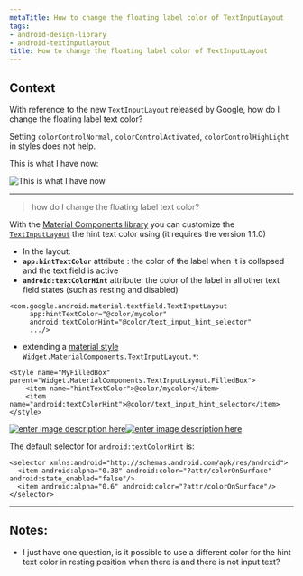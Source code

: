 ```yaml
---
metaTitle: How to change the floating label color of TextInputLayout
tags:
- android-design-library
- android-textinputlayout
title: How to change the floating label color of TextInputLayout
---
```


## Context

With reference to the new `TextInputLayout` released by Google, how do I change the floating label text color?


Setting `colorControlNormal`, `colorControlActivated`, `colorControlHighLight` in styles does not help.


This is what I have now:


![This is what I have now](https://i.stack.imgur.com/EES16.png)



---


> 
> how do I change the floating label text color?
> 
> 
> 


With the [Material Components library](https://github.com/material-components/material-components-android) you can customize the [`TextInputLayout`](https://github.com/material-components/material-components-android/blob/master/docs/components/TextField.md) the hint text color using (it requires the version 1.1.0)


* In the layout:
* **`app:hintTextColor`** attribute : the color of the label when it is collapsed and the text field is active
* **`android:textColorHint`** attribute: the color of the label in all other text field states (such as resting and disabled)



```
<com.google.android.material.textfield.TextInputLayout
     app:hintTextColor="@color/mycolor"
     android:textColorHint="@color/text_input_hint_selector"
     .../>

```

* extending a [material style](https://github.com/material-components/material-components-android/blob/master/docs/components/TextField.md#styles) `Widget.MaterialComponents.TextInputLayout.*`:



```
<style name="MyFilledBox" parent="Widget.MaterialComponents.TextInputLayout.FilledBox">
    <item name="hintTextColor">@color/mycolor</item>
    <item name="android:textColorHint">@color/text_input_hint_selector</item>
</style>

```

[![enter image description here](https://i.stack.imgur.com/xFKiw.png)](https://i.stack.imgur.com/xFKiw.png)[![enter image description here](https://i.stack.imgur.com/XFrja.png)](https://i.stack.imgur.com/XFrja.png)


The default selector for `android:textColorHint` is:



```
<selector xmlns:android="http://schemas.android.com/apk/res/android">
  <item android:alpha="0.38" android:color="?attr/colorOnSurface" android:state_enabled="false"/>
  <item android:alpha="0.6" android:color="?attr/colorOnSurface"/>
</selector>

```


---

## Notes:

- I just have one question, is it possible to use a different color for the hint text color in resting position when there is and there is not input text?


